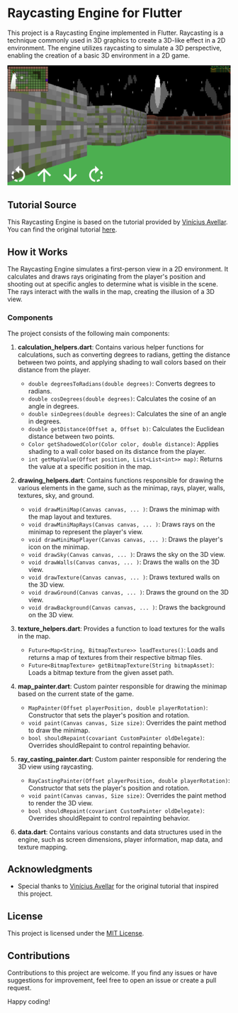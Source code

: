 # Raycasting Engine for Flutter

This project is a Raycasting Engine implemented in Flutter. Raycasting is a technique commonly used in 3D graphics to create a 3D-like effect in a 2D environment. The engine utilizes raycasting to simulate a 3D perspective, enabling the creation of a basic 3D environment in a 2D game.

![image](preview.png)

## Tutorial Source

This Raycasting Engine is based on the tutorial provided by [Vinícius Avellar](https://github.com/vinibiavatti1). You can find the original tutorial [here](https://github.com/vinibiavatti1/raycastingtutorial).

## How it Works

The Raycasting Engine simulates a first-person view in a 2D environment. It calculates and draws rays originating from the player's position and shooting out at specific angles to determine what is visible in the scene. The rays interact with the walls in the map, creating the illusion of a 3D view.

### Components

The project consists of the following main components:

1. **calculation_helpers.dart**: Contains various helper functions for calculations, such as converting degrees to radians, getting the distance between two points, and applying shading to wall colors based on their distance from the player.

   - `double degreesToRadians(double degrees)`: Converts degrees to radians.
   - `double cosDegrees(double degrees)`: Calculates the cosine of an angle in degrees.
   - `double sinDegrees(double degrees)`: Calculates the sine of an angle in degrees.
   - `double getDistance(Offset a, Offset b)`: Calculates the Euclidean distance between two points.
   - `Color getShadowedColor(Color color, double distance)`: Applies shading to a wall color based on its distance from the player.
   - `int getMapValue(Offset position, List<List<int>> map)`: Returns the value at a specific position in the map.

2. **drawing_helpers.dart**: Contains functions responsible for drawing the various elements in the game, such as the minimap, rays, player, walls, textures, sky, and ground.

   - `void drawMiniMap(Canvas canvas, ... )`: Draws the minimap with the map layout and textures.
   - `void drawMiniMapRays(Canvas canvas, ... )`: Draws rays on the minimap to represent the player's view.
   - `void drawMiniMapPlayer(Canvas canvas, ... )`: Draws the player's icon on the minimap.
   - `void drawSky(Canvas canvas, ... )`: Draws the sky on the 3D view.
   - `void drawWalls(Canvas canvas, ... )`: Draws the walls on the 3D view.
   - `void drawTexture(Canvas canvas, ... )`: Draws textured walls on the 3D view.
   - `void drawGround(Canvas canvas, ... )`: Draws the ground on the 3D view.
   - `void drawBackground(Canvas canvas, ... )`: Draws the background on the 3D view.

3. **texture_helpers.dart**: Provides a function to load textures for the walls in the map.

   - `Future<Map<String, BitmapTexture>> loadTextures()`: Loads and returns a map of textures from their respective bitmap files.
   - `Future<BitmapTexture> getBitmapTexture(String bitmapAsset)`: Loads a bitmap texture from the given asset path.

4. **map_painter.dart**: Custom painter responsible for drawing the minimap based on the current state of the game.

   - `MapPainter(Offset playerPosition, double playerRotation)`: Constructor that sets the player's position and rotation.
   - `void paint(Canvas canvas, Size size)`: Overrides the paint method to draw the minimap.
   - `bool shouldRepaint(covariant CustomPainter oldDelegate)`: Overrides shouldRepaint to control repainting behavior.

5. **ray_casting_painter.dart**: Custom painter responsible for rendering the 3D view using raycasting.

   - `RayCastingPainter(Offset playerPosition, double playerRotation)`: Constructor that sets the player's position and rotation.
   - `void paint(Canvas canvas, Size size)`: Overrides the paint method to render the 3D view.
   - `bool shouldRepaint(covariant CustomPainter oldDelegate)`: Overrides shouldRepaint to control repainting behavior.

6. **data.dart**: Contains various constants and data structures used in the engine, such as screen dimensions, player information, map data, and texture mapping.

## Acknowledgments

- Special thanks to [Vinícius Avellar](https://github.com/vinibiavatti1) for the original tutorial that inspired this project.

## License

This project is licensed under the [MIT License](LICENSE).

## Contributions

Contributions to this project are welcome. If you find any issues or have suggestions for improvement, feel free to open an issue or create a pull request.

Happy coding!
